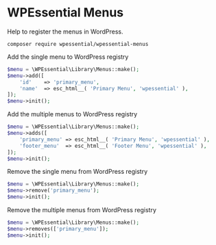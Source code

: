 # WPEssential Menus
Help to register the menus in WordPress.

`composer require wpessential/wpessential-menus`

Add the single menu to WordPress registry

```php
$menu = \WPEssential\Library\Menus::make();
$menu->add([
    'id'	=> 'primary_menu',
    'name'	=> esc_html__( 'Primary Menu', 'wpessential' ),
]);
$menu->init();
```

Add the multiple menus to WordPress registry

```php
$menu = \WPEssential\Library\Menus::make();
$menu->adds([
    'primary_menu' => esc_html__( 'Primary Menu', 'wpessential' ),
    'footer_menu'  => esc_html__( 'Footer Menu', 'wpessential' ),
]);
$menu->init();
```

Remove the single menu from WordPress registry

```php
$menu = \WPEssential\Library\Menus::make();
$menu->remove('primary_menu');
$menu->init();
```

Remove the multiple menus from WordPress registry

```php
$menu = \WPEssential\Library\Menus::make();
$menu->removes(['primary_menu']);
$menu->init();
```
